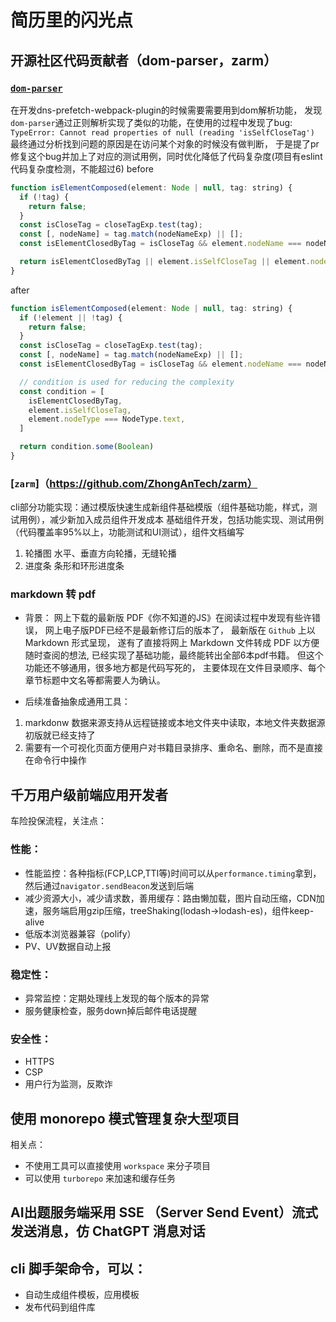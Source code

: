 # 简历里的闪光点

## 开源社区代码贡献者（dom-parser，zarm）
### [`dom-parser`](https://github.com/ershov-konst/dom-parser.git)
在开发dns-prefetch-webpack-plugin的时候需要需要用到dom解析功能，
发现`dom-parser`通过正则解析实现了类似的功能，在使用的过程中发现了bug:
`TypeError: Cannot read properties of null (reading 'isSelfCloseTag')`
最终通过分析找到问题的原因是在访问某个对象的时候没有做判断，
于是提了pr修复这个bug并加上了对应的测试用例，同时优化降低了代码复杂度(项目有eslint代码复杂度检测，不能超过6)
before
```js
function isElementComposed(element: Node | null, tag: string) {
  if (!tag) {
    return false;
  }
  const isCloseTag = closeTagExp.test(tag);
  const [, nodeName] = tag.match(nodeNameExp) || [];
  const isElementClosedByTag = isCloseTag && element.nodeName === nodeName;

  return isElementClosedByTag || element.isSelfCloseTag || element.nodeType === NodeType.text;
}
```
after
```js
function isElementComposed(element: Node | null, tag: string) {
  if (!element || !tag) {
    return false;
  }
  const isCloseTag = closeTagExp.test(tag);
  const [, nodeName] = tag.match(nodeNameExp) || [];
  const isElementClosedByTag = isCloseTag && element.nodeName === nodeName;

  // condition is used for reducing the complexity
  const condition = [
    isElementClosedByTag,
    element.isSelfCloseTag,
    element.nodeType === NodeType.text,
  ]

  return condition.some(Boolean)
}
```

### [`zarm`]（https://github.com/ZhongAnTech/zarm）
cli部分功能实现：通过模版快速生成新组件基础模版（组件基础功能，样式，测试用例），减少新加入成员组件开发成本
基础组件开发，包括功能实现、测试用例（代码覆盖率95%以上，功能测试和UI测试），组件文档编写
1. 轮播图
水平、垂直方向轮播，无缝轮播
1. 进度条
条形和环形进度条

### markdown 转 pdf
- 背景：
网上下载的最新版 PDF《你不知道的JS》在阅读过程中发现有些许错误，
网上电子版PDF已经不是最新修订后的版本了，
最新版在 `Github` 上以 Markdown 形式呈现，
遂有了直接将网上 Markdown 文件转成 PDF 以方便随时查阅的想法,
已经实现了基础功能，最终能转出全部6本pdf书籍。
但这个功能还不够通用，很多地方都是代码写死的，
主要体现在文件目录顺序、每个章节标题中文名等都需要人为确认。

- 后续准备抽象成通用工具：
1. markdonw 数据来源支持从远程链接或本地文件夹中读取，本地文件夹数据源初版就已经支持了
2. 需要有一个可视化页面方便用户对书籍目录排序、重命名、删除，而不是直接在命令行中操作

## 千万用户级前端应用开发者
车险投保流程，关注点：
### 性能：
- 性能监控：各种指标(FCP,LCP,TTI等)时间可以从`performance.timing`拿到，然后通过`navigator.sendBeacon`发送到后端
- 减少资源大小，减少请求数，善用缓存：路由懒加载，图片自动压缩，CDN加速，服务端启用gzip压缩，treeShaking(lodash->lodash-es)，组件keep-alive
- 低版本浏览器兼容（polify）
- PV、UV数据自动上报

### 稳定性：
- 异常监控：定期处理线上发现的每个版本的异常
- 服务健康检查，服务down掉后邮件电话提醒

### 安全性：
- HTTPS
- CSP
- 用户行为监测，反欺诈

## 使用 monorepo 模式管理复杂大型项目
相关点：
- 不使用工具可以直接使用 `workspace` 来分子项目
- 可以使用 `turborepo` 来加速和缓存任务

## AI出题服务端采用 SSE （Server Send Event）流式发送消息，仿 ChatGPT 消息对话

## cli 脚手架命令，可以：
- 自动生成组件模板，应用模板
- 发布代码到组件库